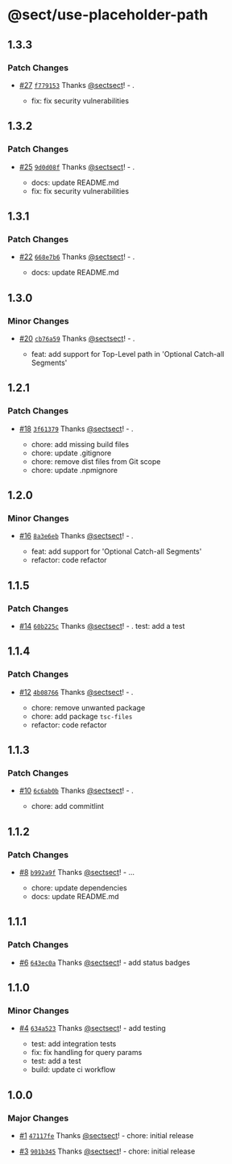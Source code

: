 # @sect/use-placeholder-path

## 1.3.3

### Patch Changes

- [#27](https://github.com/sectsect/use-placeholder-path/pull/27) [`f779153`](https://github.com/sectsect/use-placeholder-path/commit/f7791533df2c1bcf7d2dc2e5748bb99fda8f0d91) Thanks [@sectsect](https://github.com/sectsect)! - .

  - fix: fix security vulnerabilities

## 1.3.2

### Patch Changes

- [#25](https://github.com/sectsect/use-placeholder-path/pull/25) [`9d0d08f`](https://github.com/sectsect/use-placeholder-path/commit/9d0d08f452ffe0351af567f66084e0892c5dab06) Thanks [@sectsect](https://github.com/sectsect)! - .

  - docs: update README.md
  - fix: fix security vulnerabilities

## 1.3.1

### Patch Changes

- [#22](https://github.com/sectsect/use-placeholder-path/pull/22) [`668e7b6`](https://github.com/sectsect/use-placeholder-path/commit/668e7b634f843b706b044e4aa896784069cf5f97) Thanks [@sectsect](https://github.com/sectsect)! - .

  - docs: update README.md

## 1.3.0

### Minor Changes

- [#20](https://github.com/sectsect/use-placeholder-path/pull/20) [`cb76a59`](https://github.com/sectsect/use-placeholder-path/commit/cb76a596b6791e78981b23164ca2f76d13cfd1ca) Thanks [@sectsect](https://github.com/sectsect)! - .

  - feat: add support for Top-Level path in 'Optional Catch-all Segments'

## 1.2.1

### Patch Changes

- [#18](https://github.com/sectsect/use-placeholder-path/pull/18) [`3f61379`](https://github.com/sectsect/use-placeholder-path/commit/3f613796f9da34b57676081806f1649aa8dcf620) Thanks [@sectsect](https://github.com/sectsect)! - .

  - chore: add missing build files
  - chore: update .gitignore
  - chore: remove dist files from Git scope
  - chore: update .npmignore

## 1.2.0

### Minor Changes

- [#16](https://github.com/sectsect/use-placeholder-path/pull/16) [`8a3e6eb`](https://github.com/sectsect/use-placeholder-path/commit/8a3e6eb96742fb164a68ca59a06a8472bab90eb6) Thanks [@sectsect](https://github.com/sectsect)! - .

  - feat: add support for 'Optional Catch-all Segments'
  - refactor: code refactor

## 1.1.5

### Patch Changes

- [#14](https://github.com/sectsect/use-placeholder-path/pull/14) [`60b225c`](https://github.com/sectsect/use-placeholder-path/commit/60b225c126cdb22ac2f714468644f4cdf0406b12) Thanks [@sectsect](https://github.com/sectsect)! - .
  test: add a test

## 1.1.4

### Patch Changes

- [#12](https://github.com/sectsect/use-placeholder-path/pull/12) [`4b08766`](https://github.com/sectsect/use-placeholder-path/commit/4b0876673dcdaba5c04bd3268de1d6571cf3f3c2) Thanks [@sectsect](https://github.com/sectsect)! - .

  - chore: remove unwanted package
  - chore: add package `tsc-files`
  - refactor: code refactor

## 1.1.3

### Patch Changes

- [#10](https://github.com/sectsect/use-placeholder-path/pull/10) [`6c6ab0b`](https://github.com/sectsect/use-placeholder-path/commit/6c6ab0b7e6d6f9c4f682b1d2d92158386805fb30) Thanks [@sectsect](https://github.com/sectsect)! - .

  - chore: add commitlint

## 1.1.2

### Patch Changes

- [#8](https://github.com/sectsect/use-placeholder-path/pull/8) [`b992a9f`](https://github.com/sectsect/use-placeholder-path/commit/b992a9f1f1c1a1212a55dbe9234fcc5dc6b95be2) Thanks [@sectsect](https://github.com/sectsect)! - ...

  - chore: update dependencies
  - docs: update README.md

## 1.1.1

### Patch Changes

- [#6](https://github.com/sectsect/use-placeholder-path/pull/6) [`643ec0a`](https://github.com/sectsect/use-placeholder-path/commit/643ec0ac4f5cdf24298716c8c6244c54145c56cb) Thanks [@sectsect](https://github.com/sectsect)! - add status badges

## 1.1.0

### Minor Changes

- [#4](https://github.com/sectsect/use-placeholder-path/pull/4) [`634a523`](https://github.com/sectsect/use-placeholder-path/commit/634a52384c66231ee31d3db0ac18cc87911d796d) Thanks [@sectsect](https://github.com/sectsect)! - add testing

  - test: add integration tests
  - fix: fix handling for query params
  - test: add a test
  - build: update ci workflow

## 1.0.0

### Major Changes

- [#1](https://github.com/sectsect/use-placeholder-path/pull/1) [`47117fe`](https://github.com/sectsect/use-placeholder-path/commit/47117fe4c40003e3e9606c44bbe2a68b96d0d8d0) Thanks [@sectsect](https://github.com/sectsect)! - chore: initial release

- [#3](https://github.com/sectsect/use-placeholder-path/pull/3) [`901b345`](https://github.com/sectsect/use-placeholder-path/commit/901b345806ba30539d675d2a22fce0e6e7f973fc) Thanks [@sectsect](https://github.com/sectsect)! - chore: initial release
